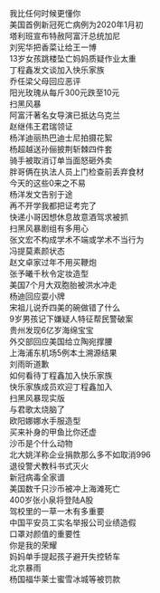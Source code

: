 我比任何时候更懂你  
美国首例新冠死亡病例为2020年1月初  
塔利班宣布特赦阿富汗总统加尼  
刘宪华把香菜让给王一博  
13岁女孩跳楼坠亡妈妈质疑作业太重  
丁程鑫发文谈加入快乐家族  
乔任梁父母回应恶评  
阳光玫瑰从每斤300元跌至10元  
扫黑风暴  
阿富汗著名女导演已抵达乌克兰  
赵继伟王君瑞领证  
杨洋迪丽热巴迪士尼拍摄花絮  
杨超越送孙俪披荆斩棘四件套  
骑手被取消订单当面怒砸外卖  
胖哥俩在执法人员上门检查前丢弃食材  
今天的这些0来之不易  
杨洋发文告别于途  
再不开学我都把证考完了  
快递小哥因想休息故意酒驾求被抓  
扫黑风暴剧组有多用心  
张文宏不构成学术不端或学术不当行为  
冯提莫素颜状态  
赵文卓家过年不用买鞭炮  
张予曦千秋令定妆造型  
美国7个月大双胞胎被洪水冲走  
杨迪回应耍小牌  
宋祖儿说乔四美的碗做错了什么  
9岁男孩记下嫌疑人特征帮民警破案  
贵州发现6亿岁海绵宝宝  
外交部回应美国给立陶宛撑腰  
上海浦东机场5例本土溯源结果  
刘雨昕道歉  
如何看待丁程鑫加入快乐家族  
快乐家族成员欢迎丁程鑫加入  
扫黑风暴现实版  
与君歌太烧脑了  
欧阳娜娜水手服造型  
买来补身的甲鱼比你还虚  
沙币是个什么动物  
北大姚洋称企业捐款那么多不如取消996  
退役警犬教科书式灭火  
新冠病毒全家谱  
美国数千只沙币被冲上海滩死亡  
400岁张小泉将登陆A股  
驾校里的一草一木有多重要  
中国平安员工实名举报公司业绩造假  
口罩对颜值的重要性  
你是我的荣耀  
妈妈单手提起孩子避开失控轿车  
北京暴雨  
杨国福华莱士蜜雪冰城等被罚款  
